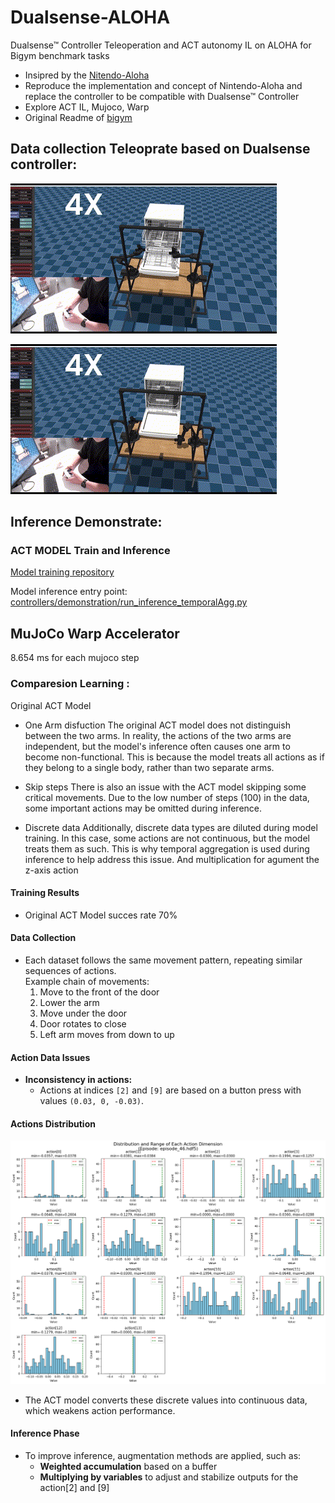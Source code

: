 # Dualsense-ALOHA
Dualsense™ Controller Teleoperation and ACT autonomy IL on ALOHA for Bigym benchmark tasks 

- Insipred by the [Nitendo-Aloha](https://github.com/AlmondGod/Nintendo-Aloha)
- Reproduce the implementation and concept of Nintendo-Aloha and replace the controller to be compatible with Dualsense™ Controller
- Explore ACT IL, Mujoco, Warp
- Original Readme of [bigym](https://github.com/chernyadev/bigym)








## Data collection Teleoprate based on Dualsense controller: 
![Dishwasher Close Task GIF](controllers/demo/closerdishwasher2.gif)

![Dishwasher Close Task GIF](controllers/demo/closerdishwasher1.gif)

## Inference Demonstrate:



### ACT MODEL Train and Inference

[Model training repository](https://github.com/wayne-xyz/act-bigym-aloha-dualsense)

Model inference entry point: [controllers/demonstration/run_inference_temporalAgg.py](controllers/demonstration/run_inference_temporalAgg.py)


## MuJoCo Warp Accelerator
8.654 ms  for each mujoco step


### Comparesion Learning : 
Original ACT Model  

- One Arm disfuction
The original ACT model does not distinguish between the two arms. In reality, the actions of the two arms are independent, but the model's inference often causes one arm to become non-functional. This is because the model treats all actions as if they belong to a single body, rather than two separate arms.

- Skip steps
There is also an issue with the ACT model skipping some critical movements. Due to the low number of steps (100) in the data, some important actions may be omitted during inference.

- Discrete data
Additionally, discrete data types are diluted during model training. In this case, some actions are not continuous, but the model treats them as such. This is why temporal aggregation is used during inference to help address this issue. And multiplication for agument the z-axis action





#### Training Results
- Original ACT Model succes rate 70%

#### Data Collection
- Each dataset follows the same movement pattern, repeating similar sequences of actions.  
  Example chain of movements:
  1. Move to the front of the door  
  2. Lower the arm  
  3. Move under the door  
  4. Door rotates to close  
  5. Left arm moves from down to up  

#### Action Data Issues
- **Inconsistency in actions:**  
  - Actions at indices `[2]` and `[9]` are based on a button press with values `(0.03, 0, -0.03)`.  

#### Actions Distribution

![Actions Distribution](controllers/demo/actions%20distribution.png)

  - The ACT model converts these discrete values into continuous data, which weakens action performance.  

#### Inference Phase
- To improve inference, augmentation methods are applied, such as:  
  - **Weighted accumulation** based on a buffer  
  - **Multiplying by variables** to adjust and stabilize outputs  for the action[2] and [9]

